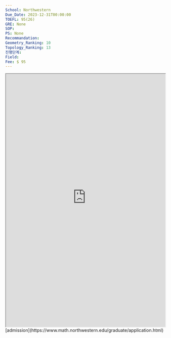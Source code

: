 ```yaml
---
School: Northwestern
Due_Date: 2023-12-31T00:00:00
TOEFL: 95(26)
GRE: None
SOP: 
PS: None
Recommandation: 
Geometry_Ranking: 10
Topology_Ranking: 13
진행단계: 
Field: 
Fee: $ 95
---
```

<iframe
height=800,
width=100%,
src="https://www.math.northwestern.edu/graduate/application.html"></iframe>
[admission](https://www.math.northwestern.edu/graduate/application.html)
